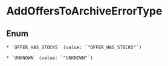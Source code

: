 
# AddOffersToArchiveErrorType

## Enum


    * `OFFER_HAS_STOCKS` (value: `"OFFER_HAS_STOCKS"`)

    * `UNKNOWN` (value: `"UNKNOWN"`)



